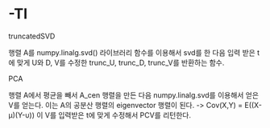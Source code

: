 # -TI
truncatedSVD

 행렬 A를 numpy.linalg.svd() 라이브러리 함수를 이용해서 svd를 한 다음 입력 받은 t에 맞게 U와 D, V를 수정한
 trunc_U, trunc_D, trunc_V를 반환하는 함수.
 
PCA

 행렬 A에서 평균을 빼서 A_cen 행렬을 만든 다음 numpy.linalg.svd를 이용해서 얻은 V를 얻는다.
 이는 A의 공분산 행렬의 eigenvector 행렬이 된다. -> Cov(X,Y) = E((X-μ)(Y-υ))
 이 V를 입력받은 t에 맞게 수정해서 PCV를 리턴한다.
